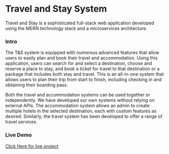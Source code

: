 # Travel and Stay System
Travel and Stay is a sophisticated full-stack web application developed using the MERN technology stack and a microservices architecture.

### Intro
The T&S system is equipped with numerous advanced features that allow users to easily plan and book their travel and accommodation. Using this application, users can search for and select a destination, choose and reserve a place to stay, and book a ticket for travel to that destination or a package that includes both stay and travel. This is an all-in-one system that allows users to plan their trip from start to finish, including checking in and obtaining their boarding pass.

Both the travel and accommodation systems can be used together or independently. We have developed our own systems without relying on external APIs. The accommodation system allows an admin to create multiple hotels in the selected destination, each with custom features as desired. Similarly, the travel system has been developed to offer a range of travel services.

### Live Demo
[Click Here for live project](tays-travels-system.netlify.app/)
